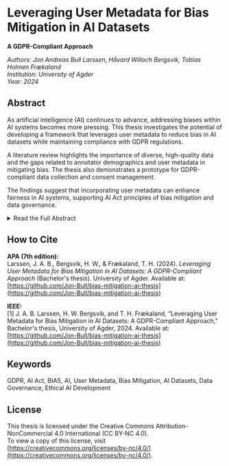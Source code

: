 # Leveraging User Metadata for Bias Mitigation in AI Datasets  
**A GDPR-Compliant Approach**

*Authors: Jon Andreas Bull Larssen, Håvard Willoch Bergsvik, Tobias Holmen Frækaland*  
*Institution: University of Agder*  
*Year: 2024*  

## Abstract  
As artificial intelligence (AI) continues to advance, addressing biases within AI systems becomes more pressing. This thesis investigates the potential of developing a framework that leverages user metadata to reduce bias in AI datasets while maintaining compliance with GDPR regulations.  

A literature review highlights the importance of diverse, high-quality data and the gaps related to annotator demographics and user metadata in mitigating bias. The thesis also demonstrates a prototype for GDPR-compliant data collection and consent management.  

The findings suggest that incorporating user metadata can enhance fairness in AI systems, supporting AI Act principles of bias mitigation and data governance.  

<details>
<summary>Read the Full Abstract</summary>

As artificial intelligence (AI) continues to advance, the challenge of addressing biases within AI systems becomes more pressing. This thesis investigates the potential of developing a framework that leverages user metadata to reduce bias in AI datasets while maintaining compliance with GDPR regulations. An extensive literature review is conducted to understand the extent and sources of bias in AI, followed by a semi-automated system design approach and demonstration of key concepts with a simple prototype.  

The literature review highlights that AI development is highly dependent on increased quantity, diversity, and quality of data. It also underscores that bias in AI is a significant issue originating from various sources, such as data annotation and dataset composition. The review discover a research gap regarding the role of user metadata and annotator diversity in causing these biases, and the potential for leveraging this user metadata to help mitigate bias.  

The prototype demonstrate practical solutions for obtaining user consent, collecting data and facilitating data annotation in compliance with GDPR. It showcases the potential for users to continuously manage their data contributions and consents, ensuring it can be utilized ethically and legally. This proves that it is feasible to leverage user data while adhering to GDPR, provided proper measures are in place. Ensuring informed user consent, understanding implications, and allowing easy modification of consent without negative consequences are vital steps in this process. The prototype visualise a way developers and researchers can analyse and adjust the demographic representation of annotators within a set of training data in order to mitigate bias.  

The findings suggest that developing a framework for incorporating user metadata can lay the groundwork for more equitable AI systems. Although this thesis does not evaluate alignment with the AI Act, the proposed platform serves as a foundational tool that supports its principles, such as ensuring high-quality, bias-free data. This thesis concludes with an approach that we believe to be a solid foundation for mitigating bias in AI, highlighting the importance of transparency, human oversight, and data governance.  

</details>

## How to Cite  
**APA (7th edition):**  
Larssen, J. A. B., Bergsvik, H. W., & Frækaland, T. H. (2024). *Leveraging User Metadata for Bias Mitigation in AI Datasets: A GDPR-Compliant Approach* (Bachelor's thesis). University of Agder. Available at: [https://github.com/Jon-Bull/bias-mitigation-ai-thesis](https://github.com/Jon-Bull/bias-mitigation-ai-thesis)  

**IEEE:**  
[1] J. A. B. Larssen, H. W. Bergsvik, and T. H. Frækaland, “Leveraging User Metadata for Bias Mitigation in AI Datasets: A GDPR-Compliant Approach,” Bachelor's thesis, University of Agder, 2024. Available at: [https://github.com/Jon-Bull/bias-mitigation-ai-thesis](https://github.com/Jon-Bull/bias-mitigation-ai-thesis)  

## Keywords  
GDPR, AI Act, BIAS, AI, User Metadata, Bias Mitigation, AI Datasets, Data Governance, Ethical AI Development  

## License  
This thesis is licensed under the Creative Commons Attribution-NonCommercial 4.0 International (CC BY-NC 4.0).  
To view a copy of this license, visit [https://creativecommons.org/licenses/by-nc/4.0/](https://creativecommons.org/licenses/by-nc/4.0/).
